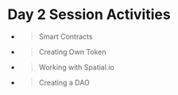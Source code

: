 # Day 2 Session Activities 
* > Smart Contracts
* > Creating Own Token
* > Working with Spatial.io
* > Creating a DAO
